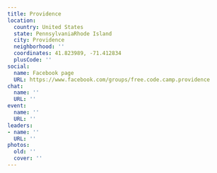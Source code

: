 ```yaml
---
title: Providence
location:
  country: United States
  state: PennsylvaniaRhode Island
  city: Providence
  neighborhood: ''
  coordinates: 41.823989, -71.412834
  plusCode: ''
social:
  name: Facebook page
  URL: https://www.facebook.com/groups/free.code.camp.providence
chat:
  name: ''
  URL: ''
event:
  name: ''
  URL: ''
leaders:
- name: ''
  URL: ''
photos:
  old: ''
  cover: ''
---
```

